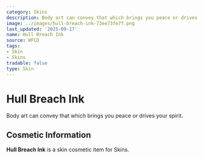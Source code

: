 ```yaml
---
category: Skins
description: Body art can convey that which brings you peace or drives your spirit.
image: ../images/hull-breach-ink-73ee73fe7f.png
last_updated: '2025-09-17'
name: Hull Breach Ink
source: WFCD
tags:
- Skin
- Skins
tradable: false
type: Skin
---
```


# Hull Breach Ink

Body art can convey that which brings you peace or drives your spirit.

## Cosmetic Information

**Hull Breach Ink** is a skin cosmetic item for Skins.

